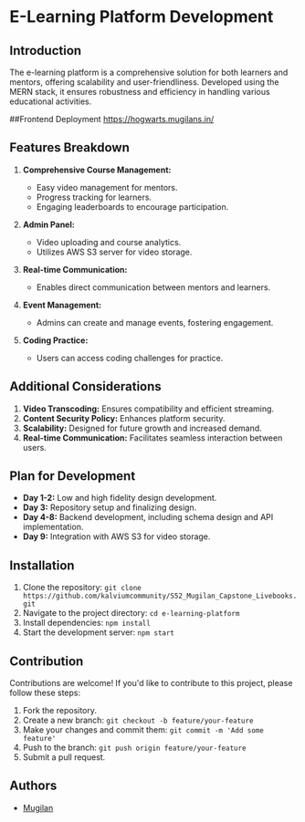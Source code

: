 # E-Learning Platform Development

## Introduction
The e-learning platform is a comprehensive solution for both learners and mentors, offering scalability and user-friendliness. Developed using the MERN stack, it ensures robustness and efficiency in handling various educational activities.

##Frontend Deployment
https://hogwarts.mugilans.in/

## Features Breakdown
1. **Comprehensive Course Management:**
   - Easy video management for mentors.
   - Progress tracking for learners.
   - Engaging leaderboards to encourage participation.

2. **Admin Panel:**
   - Video uploading and course analytics.
   - Utilizes AWS S3 server for video storage.

3. **Real-time Communication:**
   - Enables direct communication between mentors and learners.

4. **Event Management:**
   - Admins can create and manage events, fostering engagement.

5. **Coding Practice:**
   - Users can access coding challenges for practice.

## Additional Considerations
1. **Video Transcoding:** Ensures compatibility and efficient streaming.
2. **Content Security Policy:** Enhances platform security.
3. **Scalability:** Designed for future growth and increased demand.
4. **Real-time Communication:** Facilitates seamless interaction between users.

## Plan for Development
- **Day 1-2:** Low and high fidelity design development.
- **Day 3:** Repository setup and finalizing design.
- **Day 4-8:** Backend development, including schema design and API implementation.
- **Day 9:** Integration with AWS S3 for video storage.

## Installation
1. Clone the repository: `git clone https://github.com/kalviumcommunity/S52_Mugilan_Capstone_Livebooks.git`
2. Navigate to the project directory: `cd e-learning-platform`
3. Install dependencies: `npm install`
4. Start the development server: `npm start`

## Contribution
Contributions are welcome! If you'd like to contribute to this project, please follow these steps:
1. Fork the repository.
2. Create a new branch: `git checkout -b feature/your-feature`
3. Make your changes and commit them: `git commit -m 'Add some feature'`
4. Push to the branch: `git push origin feature/your-feature`
5. Submit a pull request.

## Authors
- [Mugilan](https://github.com/mugilankani)

